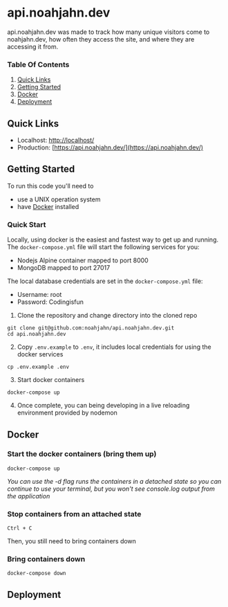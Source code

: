 # api.noahjahn.dev

api.noahjahn.dev was made to track how many unique visitors come to noahjahn.dev, how often they access the site, and where they are accessing it from.

### Table Of Contents

1. [Quick Links](#quick-links)
2. [Getting Started](#getting-started)
3. [Docker](#docker)
4. [Deployment](#deployment)


## Quick Links

* Localhost: [http://localhost/](http://localhost/)
* Production: [https://api.noahjahn.dev/](https://api.noahjahn.dev/)


## Getting Started

To run this code you'll need to 
* use a UNIX operation system
* have [Docker](https://www.docker.com/) installed


### Quick Start

Locally, using docker is the easiest and fastest way to get up and running. The `docker-compose.yml` file will start the following services for you:  
*  Nodejs Alpine container mapped to port 8000
*  MongoDB mapped to port 27017

The local database credentials are set in the `docker-compose.yml` file:  
*  Username: root
*  Password: Codingisfun

1. Clone the repository and change directory into the cloned repo

```
git clone git@github.com:noahjahn/api.noahjahn.dev.git
cd api.noahjahn.dev
```

2. Copy `.env.example` to `.env`, it includes local credentials for using the docker services

```
cp .env.example .env
```

3. Start docker containers

```
docker-compose up
```

4. Once complete, you can being developing in a live reloading environment provided by nodemon


## Docker

### Start the docker containers (bring them up)

```
docker-compose up
```

*You can use the -d flag runs the containers in a detached state so you can continue to use your terminal, but you won't see console.log output from the application*

### Stop containers from an attached state

```
Ctrl + C
```

Then, you still need to bring containers down

### Bring containers down

```
docker-compose down
```


## Deployment
